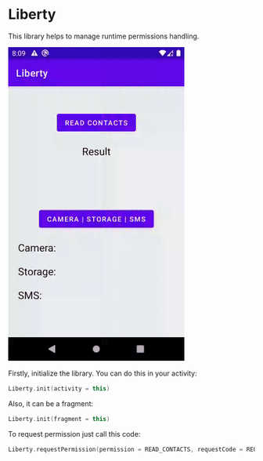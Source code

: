 # Liberty
 
This library helps to manage runtime permissions handling. 
  
![](record_1.gif)

Firstly, initialize the library. You can do this in your activity:
```kotlin
Liberty.init(activity = this)
 ```
Also, it can be a fragment: 
```kotlin
Liberty.init(fragment = this)
 ```
 
To request permission just call this code:
```kotlin
Liberty.requestPermission(permission = READ_CONTACTS, requestCode = REQUEST_READ_CONTACTS)
```
